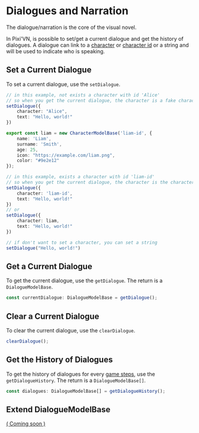 # Dialogues and Narration

The dialogue/narration is the core of the visual novel.

In Pixi'VN, is possible to set/get a current dialogue and get the history of dialogues.
A dialogue can link to a [character](Characters) or [character id](Characters) or a string and will be used to indicate who is speaking.

## Set a Current Dialogue

To set a current dialogue, use the `setDialogue`.

```typescript
// in this example, not exists a character with id 'Alice'
// so when you get the current dialogue, the character is a fake character with the name 'Alice'
setDialogue({
    character: "Alice",
    text: "Hello, world!"
})
```

```typescript
export const liam = new CharacterModelBase('liam-id', {
    name: 'Liam',
    surname: 'Smith',
    age: 25,
    icon: "https://example.com/liam.png",
    color: "#9e2e12"
});

// in this example, exists a character with id 'liam-id'
// so when you get the current dialogue, the character is the character with id 'liam-id'
setDialogue({
    character: 'liam-id',
    text: "Hello, world!"
})
// or
setDialogue({
    character: liam,
    text: "Hello, world!"
})
```

```typescript
// if don't want to set a character, you can set a string
setDialogue("Hello, world!")
```

## Get a Current Dialogue

To get the current dialogue, use the `getDialogue`. The return is a `DialogueModelBase`.

```typescript
const currentDialogue: DialogueModelBase = getDialogue();
```

## Clear a Current Dialogue

To clear the current dialogue, use the `clearDialogue`.

```typescript
clearDialogue();
```

## Get the History of Dialogues

To get the history of dialogues for every [game steps](Label-and-Game-Step), use the `getDialogueHistory`. The return is a `DialogueModelBase[]`.

```typescript
const dialogues: DialogueModelBase[] = getDialogueHistory();
```

## Extend DialogueModelBase

[( Coming soon )](https://github.com/DRincs-Productions/pixi-vn/issues/84)
